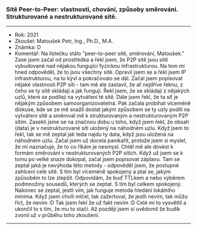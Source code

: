 ### Sítě Peer-to-Peer: vlastnosti, chování, způsoby směrování. Strukturované a nestrukturované sítě.

----------------------------------------

- Rok: 2021
- Zkoušel: Matoušek Petr, Ing., Ph.D., M.A.
- Známka: D
- Komentář: Na lístečku stálo "peer-to-peer sítě, směrování, Matoušek." Zase jsem začal od prostředka a řekl jsem, že P2P sítě jsou sítě vybudované nad nějakou fungující fyzickou infrastrukturou. Na tom mi hned odpověděl, že to jsou všechny sítě. Opravil jsem se a řekl jsem IP infrastrukturou, na to kývl a pokračovalo se dál. Začal jsem popisovat nějaké vlastnosti P2P sítí - tam mě ale zastavil, že ať nejdříve řeknu, z čeho se ty sítě skládají a jak fungují. Řekl jsem, že se skládají z nějakých uzlů, které se podílejí na vytváření té sítě. Dále jsem řekl, že ta síť je nějakým způsobem samoorganizovatelná. Pak začala probíhat víceméně diskuse, kde se ze mě snažil dostat jakým způsobem se ty uzly podílí na vytváření sítě a směroval mě k strukturovaným a nestrukturovaným P2P sítím. Zasekli jsme se na značnou dobu u toho, když jsem řekl, že obsah (data) je v nestrukturované síti uložený na náhodném uzlu. Když jsem to řekl, tak se mě zeptal jak teda najdu ty data, když jsou uložená na náhodném uzlu. Začal jsem už docela panikařit, protože jsem si myslel, že mi naznačuje, že to co říkám je nesmysl. Chtěl mě ale dovést k formám směrování v nestrukturovaných P2P sítích. Když už jsem se k tomu po velké snaze dokopal, začal jsem popisovat záplavu. Tam se zeptal jaká je nevýhoda této metody - odpověděl jsem, že postupné zahlcení celé sítě. S tím byl víceméně spokojený a ptal se, jakým způsoběm to lze zlepšit. Odpovídám, že buď TTLkem a nebo výběrem podmnožiny sousedů, kterých se zeptat. S tím byl celkem spokojený. Nakonec se zeptal, jestli vím, jak funguje metoda hledání lokálního minima. Když jsem chvíli mlčel, tak zažertoval, že jestli nevím, tak můžu říct, že nevím :D Tak jsem řekl že už fakt nevím :D Celé mi to vysvětlil a ukončil to s tím, že mu to stačí. Až později jsem si uvědomil že budík zvonil už v průběhu toho zkoušení.

----------------------------------------
